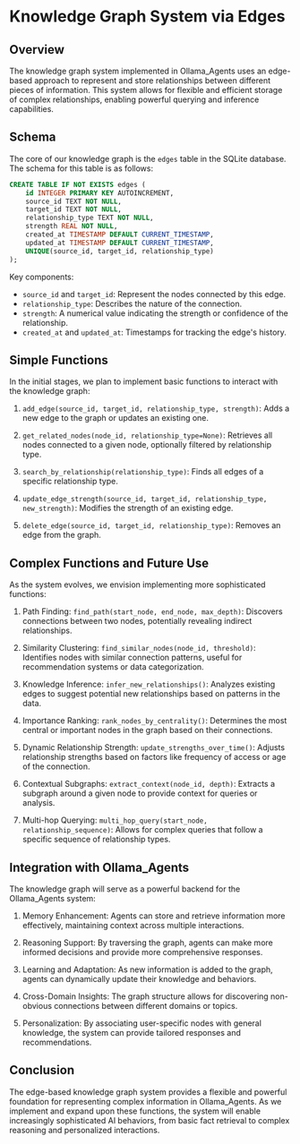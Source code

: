 # Knowledge Graph System via Edges

## Overview

The knowledge graph system implemented in Ollama_Agents uses an edge-based approach to represent and store relationships between different pieces of information. This system allows for flexible and efficient storage of complex relationships, enabling powerful querying and inference capabilities.

## Schema

The core of our knowledge graph is the `edges` table in the SQLite database. The schema for this table is as follows:

```sql
CREATE TABLE IF NOT EXISTS edges (
    id INTEGER PRIMARY KEY AUTOINCREMENT,
    source_id TEXT NOT NULL,
    target_id TEXT NOT NULL,
    relationship_type TEXT NOT NULL,
    strength REAL NOT NULL,
    created_at TIMESTAMP DEFAULT CURRENT_TIMESTAMP,
    updated_at TIMESTAMP DEFAULT CURRENT_TIMESTAMP,
    UNIQUE(source_id, target_id, relationship_type)
);
```

Key components:
- `source_id` and `target_id`: Represent the nodes connected by this edge.
- `relationship_type`: Describes the nature of the connection.
- `strength`: A numerical value indicating the strength or confidence of the relationship.
- `created_at` and `updated_at`: Timestamps for tracking the edge's history.

## Simple Functions

In the initial stages, we plan to implement basic functions to interact with the knowledge graph:

1. `add_edge(source_id, target_id, relationship_type, strength)`:
   Adds a new edge to the graph or updates an existing one.

2. `get_related_nodes(node_id, relationship_type=None)`:
   Retrieves all nodes connected to a given node, optionally filtered by relationship type.

3. `search_by_relationship(relationship_type)`:
   Finds all edges of a specific relationship type.

4. `update_edge_strength(source_id, target_id, relationship_type, new_strength)`:
   Modifies the strength of an existing edge.

5. `delete_edge(source_id, target_id, relationship_type)`:
   Removes an edge from the graph.

## Complex Functions and Future Use

As the system evolves, we envision implementing more sophisticated functions:

1. Path Finding:
   `find_path(start_node, end_node, max_depth)`: Discovers connections between two nodes, potentially revealing indirect relationships.

2. Similarity Clustering:
   `find_similar_nodes(node_id, threshold)`: Identifies nodes with similar connection patterns, useful for recommendation systems or data categorization.

3. Knowledge Inference:
   `infer_new_relationships()`: Analyzes existing edges to suggest potential new relationships based on patterns in the data.

4. Importance Ranking:
   `rank_nodes_by_centrality()`: Determines the most central or important nodes in the graph based on their connections.

5. Dynamic Relationship Strength:
   `update_strengths_over_time()`: Adjusts relationship strengths based on factors like frequency of access or age of the connection.

6. Contextual Subgraphs:
   `extract_context(node_id, depth)`: Extracts a subgraph around a given node to provide context for queries or analysis.

7. Multi-hop Querying:
   `multi_hop_query(start_node, relationship_sequence)`: Allows for complex queries that follow a specific sequence of relationship types.

## Integration with Ollama_Agents

The knowledge graph will serve as a powerful backend for the Ollama_Agents system:

1. Memory Enhancement:
   Agents can store and retrieve information more effectively, maintaining context across multiple interactions.

2. Reasoning Support:
   By traversing the graph, agents can make more informed decisions and provide more comprehensive responses.

3. Learning and Adaptation:
   As new information is added to the graph, agents can dynamically update their knowledge and behaviors.

4. Cross-Domain Insights:
   The graph structure allows for discovering non-obvious connections between different domains or topics.

5. Personalization:
   By associating user-specific nodes with general knowledge, the system can provide tailored responses and recommendations.

## Conclusion

The edge-based knowledge graph system provides a flexible and powerful foundation for representing complex information in Ollama_Agents. As we implement and expand upon these functions, the system will enable increasingly sophisticated AI behaviors, from basic fact retrieval to complex reasoning and personalized interactions.
